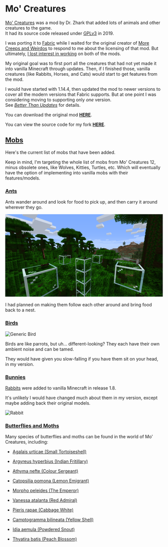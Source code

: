 # Mo' Creatures

[Mo' Creatures](https://www.mocreatures.org/) was a mod by Dr. Zhark
that added lots of animals and other creatures to the game.<br/>
It had its source code released under
[GPLv3](https://github.com/DrZhark/mocreaturesdev/blob/master/License.txt) in 2019.

I was porting it to [Fabric] while I waited for the original creator of
[More Creeps and Weirdos](/caroline/projects/dead/morecreeps) to respond
to me about the licensing of that mod.
But ultimately, [I lost interest in working](/caroline/projects/dead#Retirement_from_programming) on both of the mods.

My original goal was to first port all the creatures that had not yet made it
into vanilla Minecraft through updates. Then, if I finished those, vanilla
creatures (like Rabbits, Horses, and Cats) would start to get features from the mod.

I would have started with 1.14.4, then updated the mod to newer versions to cover
all the modern versions that Fabric supports. But at one point I was considering moving to supporting only *one* version.<br/>
See *[Better Than Updates](/btu)* for details.

You can download the original mod **[HERE](https://www.curseforge.com/minecraft/mc-mods/mo-creatures/files/2628698)**.

You can view the source code for my fork **[HERE](https://github.com/halotroop2288/Mo-Creatures)**.

<!-- Mod remains unreleased.

You can download my Fabric port of Mo’ Creatures [on the Github releases page](https://github.com/halotroop2288/Mo-Creatures/releases/latest).
Just grab the latest JAR file.

-->

## [Mobs](https://mocreatures.fandom.com/wiki/Category:Entity)
Here's the current list of mobs that have been added.

Keep in mind, I'm targeting the whole list of mobs
from Mo' Creatures 12, minus obsolete ones, like Wolves, Kitties, Turtles, etc.
Which will eventually have the option of implementing into vanilla mobs with their features/models.

### [Ants](https://mocreatures.fandom.com/wiki/Ant)

Ants wander around and look for food to pick up, and then carry it around wherever they go.

![Ant](images/Ant.png)

I had planned on making them follow each other around and bring food back to a nest.

### [Birds](https://mocreatures.fandom.com/wiki/Bird)

![Generic Bird](images/Bird.png)

Birds are like parrots, but uh... different-looking?
They each have their own ambient noise and can be tamed.

They would have given you slow-falling if you have them sit on your head, in my version.

### [Bunnies](https://mocreatures.fandom.com/wiki/Bunny)

[Rabbits](https://minecraft.fandom.com/wiki/Rabbit) were added to vanilla Minecraft in release 1.8.

It's unlikely I would have changed much about them in my version,
except maybe adding back their original models.

![Rabbit](https://static.wikia.nocookie.net/minecraft_gamepedia/images/7/77/Rabbit_running.gif)

### [Butterflies and Moths](https://mocreatures.fandom.com/wiki/Butterfly)

Many species of butterflies and moths can be found in the world of Mo' Creatures, including:

 - [Agalais urticae (Small Tortoiseshell)](https://en.wikipedia.org/wiki/Small_Tortoiseshell)
 - [Argyreus hyperbius (Indian Fritillary)](https://en.wikipedia.org/wiki/Argynnis_hyperbius)
 - [Athyma nefte (Colour Sergeant)](https://en.wikipedia.org/wiki/Athyma_nefte)
 - [Catopsilia pomona (Lemon Emigrant)](https://en.wikipedia.org/wiki/Catopsilia_pomona)
 - [Morpho peleides (The Emperor)](https://en.wikipedia.org/wiki/Morpho_peleides)
 - [Vanessa atalanta (Red Admiral)](https://en.wikipedia.org/wiki/Vanessa_atalanta)
 - [Pieris rapae (Cabbage White)](https://en.wikipedia.org/wiki/Pieris_rapae)
 
 - [Camptogramma bilineata (Yellow Shell)](https://en.wikipedia.org/wiki/Camptogramma_bilineata)
 - [Idia aemula (Powdered Snout)](https://en.wikipedia.org/wiki/Idia_aemula)
 - [Thyatira batis (Peach Blossom)](https://en.wikipedia.org/wiki/Peach_blossom)


<!-- Static Links -->
[Fabric]:https://fabricmc.net/